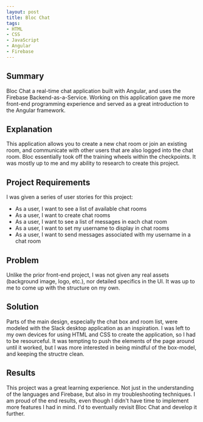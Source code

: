 ```yaml
---
layout: post
title: Bloc Chat
tags:
- HTML
- CSS
- JavaScript
- Angular
- Firebase
---
```


<h2>Summary</h2>
Bloc Chat a real-time chat application built with Angular, and uses the Firebase Backend-as-a-Service. Working on this application gave me more front-end programming experience and served as a great introduction to the Angular framework.

<h2>Explanation</h2>
This application allows you to create a new chat room or join an existing room, and communicate with other users that are also logged into the chat room. Bloc essentially took off the training wheels within the checkpoints. It was mostly up to me and my ability to research to create this project. 

<h2>Project Requirements</h2>
I was given a series of user stories for this project:
<ul>
<li>As a user, I want to see a list of available chat rooms</li>
<li>As a user, I want to create chat rooms</li>
<li>As a user, I want to see a list of messages in each chat room</li>
<li>As a user, I want to set my username to display in chat rooms	</li>
<li>As a user, I want to send messages associated with my username in a chat room</li>
</ul>

<h2>Problem</h2>
Unlike the prior front-end project, I was not given any real assets (background image, logo, etc.), nor detailed specifics in the UI. It was up to me to come up with the structure on my own. 

<h2>Solution</h2>
Parts of the main design, especially the chat box and room list, were modeled with the Slack desktop application as an inspiration. I was left to my own devices for using HTML and CSS to create the application, so I had to be resourceful. It was tempting to push the elements of the page around until it worked, but I was more interested in being mindful of the box-model, and keeping the structre clean.  

<h2>Results</h2>
This project was a great learning experience. Not just in the understanding of the languages and Firebase, but also in my troubleshooting techniques. I am proud of the end results, even though I didn't have time to implement more features I had in mind. I'd to eventually revisit Bloc Chat and develop it further.